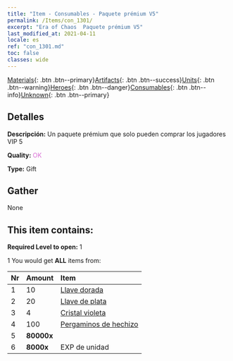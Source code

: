 ```yaml
---
title: "Item - Consumables - Paquete prémium V5"
permalink: /Items/con_1301/
excerpt: "Era of Chaos  Paquete prémium V5"
last_modified_at: 2021-04-11
locale: es
ref: "con_1301.md"
toc: false
classes: wide
---
```

 [Materials](/es/Items/){: .btn .btn--primary}[Artifacts](/es/Items/Artifacts/){: .btn .btn--success}[Units](/es/Items/Units/){: .btn .btn--warning}[Heroes](/es/Items/Heroes/){: .btn .btn--danger}[Consumables](/es/Items/Consumables/){: .btn .btn--info}[Unknown](/es/Items/Unknown/){: .btn .btn--primary}

## Detalles
 **Descripción:** Un paquete prémium que solo pueden comprar los jugadores VIP 5

 **Quality:** <span style="color: #DA70D6">OK</span>

 **Type:** Gift

## Gather

  None

## This item contains:

 **Required Level to open:** 1

 1 You would get **ALL** items  from:

  | Nr | Amount |     Item    |
  |:---|:-------|:------------|
  | 1 | 10 | [Llave dorada](/es/Items/con_783/) | 
  | 2 | 20 | [Llave de plata](/es/Items/con_693/) | 
  | 3 | 4 | [Cristal violeta](/es/Items/con_720/) | 
  | 4 | 100 | [Pergaminos de hechizo](/es/Items/con_694/) | 
  | 5 |  **80000x** | <i class="fas fa-coins"/> |  | 
  | 6 |  **8000x** | EXP de unidad |  | 

